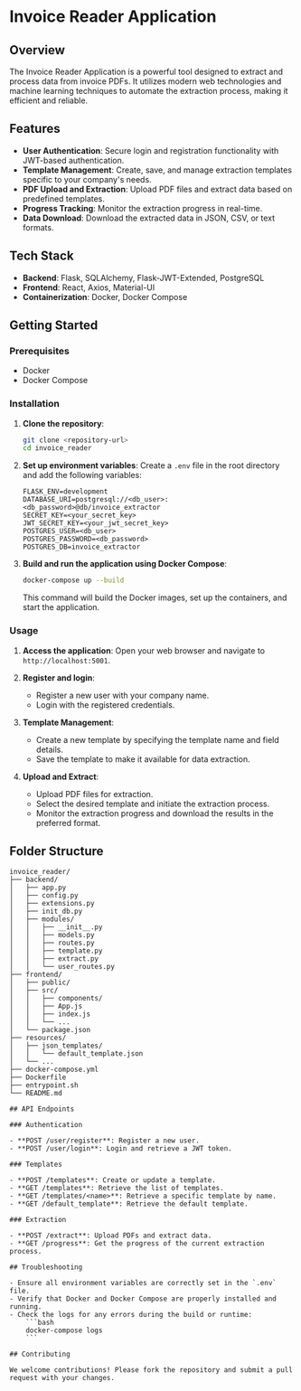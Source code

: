 # Invoice Reader Application

## Overview

The Invoice Reader Application is a powerful tool designed to extract and process data from invoice PDFs. It utilizes modern web technologies and machine learning techniques to automate the extraction process, making it efficient and reliable.

## Features

- **User Authentication**: Secure login and registration functionality with JWT-based authentication.
- **Template Management**: Create, save, and manage extraction templates specific to your company's needs.
- **PDF Upload and Extraction**: Upload PDF files and extract data based on predefined templates.
- **Progress Tracking**: Monitor the extraction progress in real-time.
- **Data Download**: Download the extracted data in JSON, CSV, or text formats.

## Tech Stack

- **Backend**: Flask, SQLAlchemy, Flask-JWT-Extended, PostgreSQL
- **Frontend**: React, Axios, Material-UI
- **Containerization**: Docker, Docker Compose

## Getting Started

### Prerequisites

- Docker
- Docker Compose

### Installation

1. **Clone the repository**:
    ```bash
    git clone <repository-url>
    cd invoice_reader
    ```

2. **Set up environment variables**:
    Create a `.env` file in the root directory and add the following variables:
    ```plaintext
    FLASK_ENV=development
    DATABASE_URI=postgresql://<db_user>:<db_password>@db/invoice_extractor
    SECRET_KEY=<your_secret_key>
    JWT_SECRET_KEY=<your_jwt_secret_key>
    POSTGRES_USER=<db_user>
    POSTGRES_PASSWORD=<db_password>
    POSTGRES_DB=invoice_extractor
    ```

3. **Build and run the application using Docker Compose**:
    ```bash
    docker-compose up --build
    ```

    This command will build the Docker images, set up the containers, and start the application.

### Usage

1. **Access the application**:
    Open your web browser and navigate to `http://localhost:5001`.

2. **Register and login**:
    - Register a new user with your company name.
    - Login with the registered credentials.

3. **Template Management**:
    - Create a new template by specifying the template name and field details.
    - Save the template to make it available for data extraction.

4. **Upload and Extract**:
    - Upload PDF files for extraction.
    - Select the desired template and initiate the extraction process.
    - Monitor the extraction progress and download the results in the preferred format.

## Folder Structure

```plaintext
invoice_reader/
├── backend/
│   ├── app.py
│   ├── config.py
│   ├── extensions.py
│   ├── init_db.py
│   ├── modules/
│   │   ├── __init__.py
│   │   ├── models.py
│   │   ├── routes.py
│   │   ├── template.py
│   │   ├── extract.py
│   │   └── user_routes.py
├── frontend/
│   ├── public/
│   ├── src/
│   │   ├── components/
│   │   ├── App.js
│   │   ├── index.js
│   │   └── ...
│   └── package.json
├── resources/
│   ├── json_templates/
│   │   └── default_template.json
│   └── ...
├── docker-compose.yml
├── Dockerfile
├── entrypoint.sh
└── README.md

## API Endpoints

### Authentication

- **POST /user/register**: Register a new user.
- **POST /user/login**: Login and retrieve a JWT token.

### Templates

- **POST /templates**: Create or update a template.
- **GET /templates**: Retrieve the list of templates.
- **GET /templates/<name>**: Retrieve a specific template by name.
- **GET /default_template**: Retrieve the default template.

### Extraction

- **POST /extract**: Upload PDFs and extract data.
- **GET /progress**: Get the progress of the current extraction process.

## Troubleshooting

- Ensure all environment variables are correctly set in the `.env` file.
- Verify that Docker and Docker Compose are properly installed and running.
- Check the logs for any errors during the build or runtime:
    ```bash
    docker-compose logs
    ```

## Contributing

We welcome contributions! Please fork the repository and submit a pull request with your changes.




